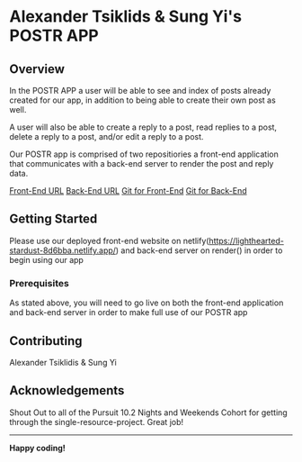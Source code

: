 # Alexander Tsiklids & Sung Yi's POSTR APP

## Overview

In the POSTR APP a user will be able to see and index of posts already created for our app, in addition to being able to create their own post as well.

A user will also be able to create a reply to a post, read replies to a post, delete a reply to a post, and/or edit a reply to a post.

Our POSTR app is comprised of two repositiories a front-end application that communicates with a back-end server to render the post and reply data.

[Front-End URL](https://lighthearted-stardust-8d6bba.netlify.app/)
[Back-End URL](https://project-pursuit-single-resource-project.onrender.com)
[Git for Front-End](https://github.com/dreamseekerfromn/project-pursuit-single-resource-project-front-end)
[Git for Back-End](https://github.com/dreamseekerfromn/project-pursuit-single-resource-project-back-end)

## Getting Started

Please use our deployed front-end website on netlify(https://lighthearted-stardust-8d6bba.netlify.app/) and back-end server on render() in order to begin using our app

### Prerequisites

As stated above, you will need to go live on both the front-end application and back-end server in order to make full use of our POSTR app

## Contributing

Alexander Tsiklidis & Sung Yi

## Acknowledgements

Shout Out to all of the Pursuit 10.2 Nights and Weekends Cohort for getting through the single-resource-project. Great job!

---

**Happy coding!**